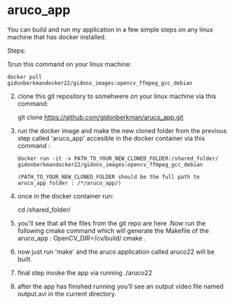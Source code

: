 # aruco_app
You can build  and run my application in a few simple steps on any linux machine that has docker installed.

Steps:

1)run this command on your linux machine:

    docker pull gidonberkmandocker22/gidons_images:opencv_ffmpeg_gcc_debian
    
2) clone this git repository to somehwere on your linux machine via this command:

      git clone https://github.com/gidonberkman/aruco_app.git
      
3) run the docker image and make the new cloned folder  from the previous step called 'aruco_app' accesible in the docker container via this command :

       docker run -it -v PATH_TO_YOUR_NEW_CLONED_FOLDER:/shared_folder/ gidonberkmandocker22/gidons_images:opencv_ffmpeg_gcc_debian 
       
       (PATH_TO_YOUR_NEW_CLONED_FOLDER should be the full path to aruco_app folder : /*/aruco_app/)
       
 4) once in the docker container run:
 
       cd /shared_folder/
 5) you'll see  that all the files from the git repo are here .Now run the following cmake command which will generate the Makefile of the aruco_app :
        OpenCV_DIR=/cv/build/ cmake .
        
 6) now just run 'make' and the aruco application called aruco22 will be built.
 7) final step invoke the app via running ./aruco22  
 8) after the app has finished running you'll see an output video file named output.avi in the current directory.
